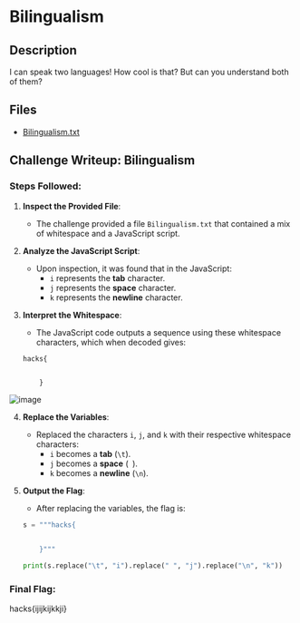 # Bilingualism

## Description

I can speak two languages! How cool is that? But can you understand both of them?

## Files

* [Bilingualism.txt](<files/Bilingualism.txt>)

## Challenge Writeup: Bilingualism

### Steps Followed:

1. **Inspect the Provided File**:  
   - The challenge provided a file `Bilingualism.txt` that contained a mix of whitespace and a JavaScript script.

2. **Analyze the JavaScript Script**:  
   - Upon inspection, it was found that in the JavaScript:
     - `i` represents the **tab** character.
     - `j` represents the **space** character.
     - `k` represents the **newline** character.

3. **Interpret the Whitespace**:  
   - The JavaScript code outputs a sequence using these whitespace characters, which when decoded gives:
	```plaintext
	hacks{	 	 
		 
	
	 	}
	```
![image](https://github.com/user-attachments/assets/d649d1c7-d647-452d-aa01-839934a4c4ef)

4. **Replace the Variables**:  
   - Replaced the characters `i`, `j`, and `k` with their respective whitespace characters:
     - `i` becomes a **tab** (`\t`).
     - `j` becomes a **space** (` `).
     - `k` becomes a **newline** (`\n`).

5. **Output the Flag**:  
   - After replacing the variables, the flag is:
    ```python
    s = """hacks{	 	 
    	 
    
     	}"""
    
    print(s.replace("\t", "i").replace(" ", "j").replace("\n", "k"))     
    ```

### Final Flag:
hacks{ijijkijkkji}
